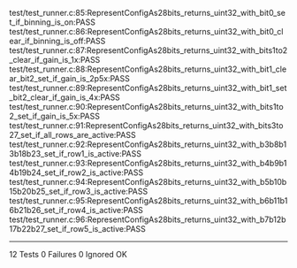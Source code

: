 test/test_runner.c:85:RepresentConfigAs28bits_returns_uint32_with_bit0_set_if_binning_is_on:PASS
test/test_runner.c:86:RepresentConfigAs28bits_returns_uint32_with_bit0_clear_if_binning_is_off:PASS
test/test_runner.c:87:RepresentConfigAs28bits_returns_uint32_with_bits1to2_clear_if_gain_is_1x:PASS
test/test_runner.c:88:RepresentConfigAs28bits_returns_uint32_with_bit1_clear_bit2_set_if_gain_is_2p5x:PASS
test/test_runner.c:89:RepresentConfigAs28bits_returns_uint32_with_bit1_set_bit2_clear_if_gain_is_4x:PASS
test/test_runner.c:90:RepresentConfigAs28bits_returns_uint32_with_bits1to2_set_if_gain_is_5x:PASS
test/test_runner.c:91:RepresentConfigAs28bits_returns_uint32_with_bits3to27_set_if_all_rows_are_active:PASS
test/test_runner.c:92:RepresentConfigAs28bits_returns_uint32_with_b3b8b13b18b23_set_if_row1_is_active:PASS
test/test_runner.c:93:RepresentConfigAs28bits_returns_uint32_with_b4b9b14b19b24_set_if_row2_is_active:PASS
test/test_runner.c:94:RepresentConfigAs28bits_returns_uint32_with_b5b10b15b20b25_set_if_row3_is_active:PASS
test/test_runner.c:95:RepresentConfigAs28bits_returns_uint32_with_b6b11b16b21b26_set_if_row4_is_active:PASS
test/test_runner.c:96:RepresentConfigAs28bits_returns_uint32_with_b7b12b17b22b27_set_if_row5_is_active:PASS

-----------------------
12 Tests 0 Failures 0 Ignored 
OK
